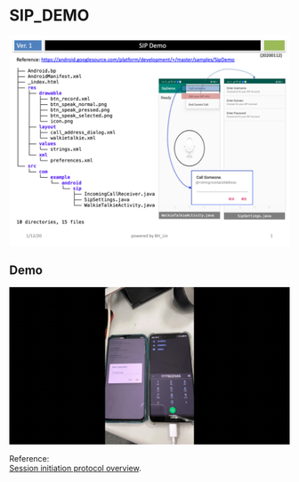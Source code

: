 # SIP_DEMO
![](images/Slide1.png)

## Demo

[![VideoToDemo](images/demo_incoming_call_20200113.gif)](https://youtu.be/ox2XXv_00PA)

Reference:   
[Session initiation protocol overview](https://developer.android.com/guide/topics/connectivity/sip). 